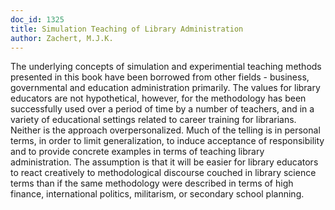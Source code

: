 ```yaml
---
doc_id: 1325
title: Simulation Teaching of Library Administration
author: Zachert, M.J.K.
---
```


The underlying concepts of simulation and experimential teaching methods
presented in this book have been borrowed from other fields - business,
governmental and education administration primarily.  The values for library
educators are not hypothetical, however, for the methodology has been
successfully used over a period of time by a number of teachers, and in a
variety of educational settings related to career training for librarians.
Neither is the approach overpersonalized.  Much of the telling is in personal
terms, in order to limit generalization, to induce acceptance of responsibility
and to provide concrete examples in terms of teaching library administration.
The assumption is that it will be easier for library educators to react
creatively to methodological discourse couched in library science terms than
if the same methodology were described in terms of high finance, international
politics, militarism, or secondary school planning.